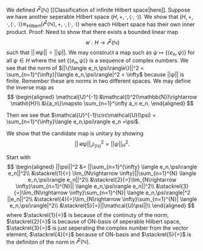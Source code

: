 We defined $\mathcal{l}^2(\mathbb{N})$ [[Classification of infinite Hilbert space|here]]. Suppose we have another seperable Hilbert space $(\mathit{H},+,\cdot,\langle\cdot,\cdot\rangle)$. We show that 
$(\mathit{H},+,\cdot,\langle\cdot,\cdot\rangle)\cong_{\text{Hilbert}}(\mathcal{l}^2(\mathbb{N}),+,\cdot,\langle\cdot,\cdot\rangle)$ where each Hilbert space has their own inner product.
Proof: Need to show that there exists a bounded linear map 
$$
\mathcal{U}:\mathit{H}\rightarrow\mathcal{l}^2(\mathbb{N})
$$
such that $||\mathcal{U}\psi|| = ||\psi||$. We may construct a map such as $\psi\mapsto \{\langle e_n,\psi\rangle\}$ for all $\psi\in\mathit{H}$ where the set $\{\langle e_n,\psi\rangle\}$ is a sequence of complex numbers. We see that the norm of $||\{\langle e_n,\psi\rangle\}||^2 = \sum_{n=1}^{\infty}|\langle e_n,\psi\rangle|^2 < \infty$ because $||\psi||$ is finite. Remember these are norms in two different spaces. We may define the inverse map as
$$
\begin{aligned}
\mathcal{U}^{-1}:&\mathcal{l}^2(\mathbb{N})\rightarrow \mathit{H}\\
&\{a_n\}\mapsto \sum_{n=1}^\infty a_n e_n.
\end{aligned}
$$

Then we see that $\mathcal{U}^{-1}\circ\mathcal{U}(\psi) = \sum_{n=1}^{\infty}\langle e_n,\psi\rangle e_n =\psi$. 

We show that the candidate map is unitary by showing
$$
||\mathcal{U}\psi||^2_{\mathcal{l}^2(\mathbb{N})} =  ||\psi||^2_{\mathit{H}}.
$$

Start with 
$$
\begin{aligned}
||\psi||^2 &= ||\sum_{n=1}^{\infty} \langle e_n,\psi\rangle e_n||^2\\
&\stackrel{1}{=} \lim_{N\rightarrow \infty}||\sum_{n=1}^{N} \langle e_n,\psi\rangle e_n||^2\\
&\stackrel{2}{=}\lim_{N\rightarrow \infty}\sum_{n=1}^{N}|| \langle e_n,\psi\rangle e_n||^2\\
&\stackrel{3}{=}\lim_{N\rightarrow \infty}\sum_{n=1}^{N}| \langle e_n,\psi\rangle|^2 ||e_n||^2\\
&\stackrel{4}{=}\lim_{N\rightarrow \infty}\sum_{n=1}^{N}| \langle e_n,\psi\rangle|^2\\
&\stackrel{5}{=}||\mathcal{U}\psi||\\
\end{aligned}
$$
where $\stackrel{1}{=}$ is because of the continuty of the norm, $\stackrel{2}{=}$ is because of ON-basis of seperable Hilbert space, $\stackrel{3}{=}$ is just seperating the complex number from the vector element, $\stackrel{4}{=}$ because of ON-basis and $\stackrel{5}{=}$ is the definiton of the norm in $\mathcal{l}^2(\mathbb{N})$.
